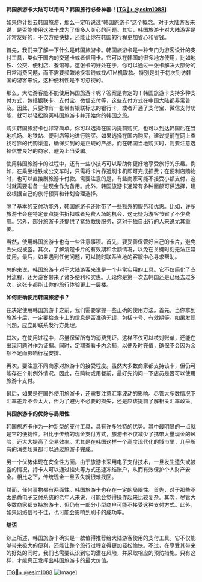 **韩国旅游卡大陆可以用吗？韩国旅行必备神器！[[TG💪+ @esim1088](https://t.me/s/esim1088)]**

如果你计划去韩国旅游，那么一定听说过“韩国旅游卡”这个概念。对于大陆游客来说，是否能使用这张卡成为了很多人关心的问题。其实，韩国旅游卡对大陆游客是非常友好的，不仅方便快捷，还能让你在韩国的行程更加省心和省钱。

首先，我们来了解一下什么是韩国旅游卡。韩国旅游卡是一种专门为游客设计的支付工具，类似于国内的交通卡或者信用卡。它可以在韩国的很多地方使用，比如地铁、公交、便利店、餐馆等。这张卡的好处在于，你可以通过一张卡解决大部分的日常消费问题，而不需要频繁地换零钱或找ATM机取款。特别是对于初次到访韩国的游客来说，这种便利性是不可忽视的。

那么，大陆游客能不能使用韩国旅游卡呢？答案是肯定的！韩国旅游卡支持多种支付方式，包括银联卡、支付宝、微信支付等，这些支付方式在中国大陆都非常普及。因此，只要你有一张带有银联标志的银行卡，或者开通了支付宝、微信支付功能，就可以轻松购买韩国旅游卡并开始你的韩国之旅。

购买韩国旅游卡也非常简单。你可以选择在国内提前购买，也可以到达韩国后在当地机场、地铁站、便利店等地进行购买。如果选择在国内购买，建议提前在网上查找可靠的代购渠道，确保买到的是正规的产品。而在韩国当地购买时，则要注意选择信誉良好的商家，避免上当受骗。

使用韩国旅游卡的过程中，还有一些小技巧可以帮助你更好地享受旅行的乐趣。例如，在乘坐地铁或公交车时，只需将卡片靠近刷卡机即可完成扣费；在便利店购物时，也可以直接刷旅游卡付款。需要注意的是，有些商家可能不接受小额支付，这时就需要准备一些现金作为备用。此外，韩国旅游卡通常有多种面额可供选择，建议根据自己的旅行预算和计划合理选择。

除了基本的支付功能外，韩国旅游卡还附带了一些额外的服务和优惠。比如，许多旅游卡会在特定景点提供折扣或者免费入场的机会，这无疑为游客节省了不少费用。另外，部分旅游卡还提供了紧急救援服务，这对于独自出行的人来说尤其重要。

当然，使用韩国旅游卡也有一些注意事项。首先，要妥善保管好自己的卡片，避免丢失或被盗。其次，了解清楚卡片的有效期和余额情况，以免在关键时刻无法正常使用。最后，如果遇到任何问题，可以随时联系当地的客服中心寻求帮助。

总的来说，韩国旅游卡对于大陆游客来说是一个非常实用的工具。它不仅简化了支付流程，还为游客带来了诸多便利和实惠。无论你是第一次去韩国还是已经去过多次，这张卡都能让你的旅行体验更上一层楼。

**如何正确使用韩国旅游卡？**

在决定使用韩国旅游卡之前，我们需要掌握一些正确的使用方法。首先，当你拿到旅游卡后，一定要检查卡上的信息是否准确无误，包括卡号、有效期等。如果发现问题，应立即联系发行方处理。

其次，在使用过程中，尽量保留所有的消费凭证。这样不仅可以核对账单，还能在出现问题时作为证据。同时，定期查看卡内余额，以便及时充值，确保不会因为余额不足而影响行程安排。

再次，要注意不同商家对旅游卡的接受程度。虽然大多数商家都支持该卡，但仍可能存在个别例外情况。因此，在购物或用餐前，最好先询问一下店员是否可以使用旅游卡支付。

最后，如果是在国外使用旅游卡，还需要注意汇率波动的影响。尽管大多数情况下汇率差异不会太大，但为了避免不必要的损失，还是应该提前了解相关汇率政策。

**韩国旅游卡的优势与局限性**

韩国旅游卡作为一种新型的支付工具，具有许多独特的优势。其中最明显的一点就是它的便捷性。相比于传统的现金支付方式，旅游卡不仅减少了携带大量现金的风险，还大大提高了交易效率。尤其是在韩国这样一个高度现代化的城市里，几乎所有的消费场景都可以通过旅游卡完成。

另一个优势体现在安全性方面。由于旅游卡采用电子支付技术，一旦发生遗失或被盗的情况，持卡人可以通过挂失等方式迅速冻结账户，从而有效保护个人财产安全。相比之下，传统现金一旦丢失就很难找回。

然而，任何事物都有两面性。韩国旅游卡也存在一定的局限性。首先，对于那些不太熟悉电子支付系统的老年人来说，可能会觉得操作起来比较复杂。其次，尽管大多数商家都支持旅游卡，但仍有一部分小型商户可能不接受这种支付方式。此外，如果网络信号不佳，也可能会影响到刷卡的成功率。

**结语**

综上所述，韩国旅游卡确实是一款值得推荐给大陆游客使用的支付工具。它不仅能够带来极大的便利，还能让整个旅行过程变得更加轻松愉快。不过，在享受其带来的好处的同时，我们也需要认识到它的潜在风险，并采取相应的预防措施。只有这样，才能真正发挥出韩国旅游卡的最大价值。

[[TG💪+ @esim1088](https://t.me/s/esim1088) ![Image](https://i.postimg.cc/4NQfJmqS/Snipaste-2025-05-13-00-14-12.png)]